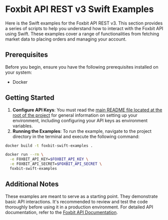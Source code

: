 # Foxbit API REST v3 Swift Examples

Here is the Swift examples for the Foxbit API REST v3. This section provides a series of scripts to help you understand how to interact with the Foxbit API using Swift. These examples cover a range of functionalities from fetching market data to placing orders and managing your account.

## Prerequisites

Before you begin, ensure you have the following prerequisites installed on your system:

- Docker

## Getting Started

1. **Configure API Keys**: You must read the [main README file located at the root of the project](https://github.com/foxbit-group/foxbit-api-samples?tab=readme-ov-file#getting-started) for general information on setting up your environment, including configuring your API keys as environment variables.
2. **Running the Examples**: To run the example, navigate to the project directory in the terminal and execute the following command:

```bash
docker build -t foxbit-swift-examples .

docker run --rm \
  -e FOXBIT_API_KEY=$FOXBIT_API_KEY \
  -e FOXBIT_API_SECRET=$FOXBIT_API_SECRET \
  foxbit-swift-examples
```

## Additional Notes

These examples are meant to serve as a starting point. They demonstrate basic API interactions. It's recommended to review and test the code thoroughly before using it in a production environment.
For detailed API documentation, refer to the [Foxbit API Documentation](https://docs.foxbit.com.br/rest/v3/).
